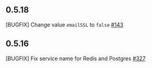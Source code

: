 ## 0.5.18

[BUGFIX] Change value `emailSSL` to `false` [#143](https://github.com/WeblateOrg/helm/issues/143)

## 0.5.16

[BUGFIX] Fix service name for Redis and Postgres [#327](https://github.com/WeblateOrg/helm/issues/327)
